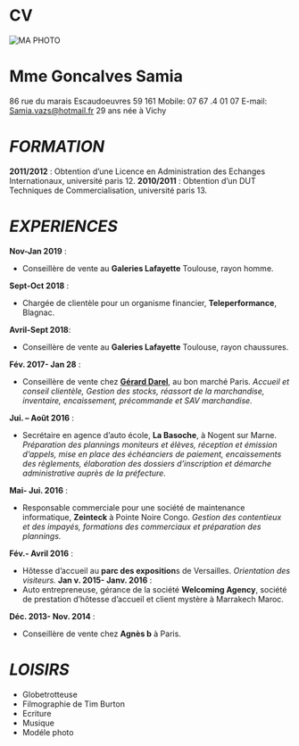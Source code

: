 # CV

 ![MA PHOTO](https://drive.google.com/uc?id=1vpoBP39uO1vg_6yuaYK0uhBAoF_vpjTM)
  # Mme Goncalves Samia						                               
  86 rue du marais
  Escaudoeuvres 59 161
  Mobile: 07 67 .4 01 07
  E-mail: Samia.vazs@hotmail.fr
  29 ans née à Vichy

# _**FORMATION**_
  **2011/2012** : 	Obtention  d’une Licence en  Administration des Echanges Internationaux, université paris 12.
  **2010/2011** : 	Obtention d’un DUT Techniques de Commercialisation, université paris 13.
  
# _**EXPERIENCES**_

  **Nov-Jan 2019** :
 *   Conseillère de vente au **Galeries Lafayette** Toulouse, rayon homme.
 
 **Sept-Oct 2018** :
 *   Chargée de clientèle pour un organisme  financier, **Teleperformance**,  Blagnac.
   
 **Avril-Sept 2018**:  
 *   Conseillère de vente au **Galeries  Lafayette** Toulouse, rayon chaussures.
     
**Fév. 2017- Jan 28** :
 *    Conseillère de vente chez [**Gérard Darel**](https://www.gerarddarel.com/fr_fr/), au bon marché Paris. _Accueil et  conseil clientèle, Gestion des stocks, réassort de la marchandise, inventaire,  encaissement, précommande et SAV marchandise._
 
 **Jui. – Août 2016** :
 *   Secrétaire en agence d’auto école, **La Basoche**, à Nogent sur Marne.  _Préparation des plannings moniteurs et élèves, réception et émission d’appels, mise  en place des échéanciers de paiement, encaissements des règlements, élaboration  des dossiers d’inscription et démarche administrative auprès de la préfecture._

**Mai- Jui. 2016** : 
*   Responsable commerciale pour une société de maintenance informatique, **Zeinteck** à Pointe Noire Congo. _Gestion des contentieux et des impayés, formations des commerciaux et préparation des plannings._

**Fév.- Avril 2016** :
*   Hôtesse d’accueil au **parc des exposition**s de Versailles. _Orientation des visiteurs._
**Jan v. 2015- Janv. 2016** : 
*   Auto entrepreneuse, gérance de la société **Welcoming Agency**, société de prestation d’hôtesse d’accueil et client mystère à Marrakech Maroc.

**Déc. 2013- Nov. 2014** :	
*   Conseillère de vente chez **Agnès b** à Paris.

 # _**LOISIRS**_

   * Globetrotteuse 
   * Filmographie  de Tim Burton 
   * Ecriture 
   * Musique 
   * Modéle photo
